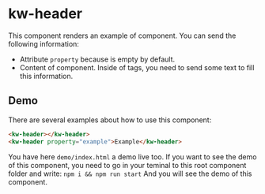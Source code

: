 # kw-header

This component renders an example of component.
You can send the following information:

- Attribute `property` because is empty by default.
- Content of component. Inside of tags, you need to send some text to fill this information.

## Demo

There are several examples about how to use this component:

```html
<kw-header></kw-header>
<kw-header property="example">Example</kw-header>
```

You have here `demo/index.html` a demo live too.
If you want to see the demo of this component, you need to go in your teminal to this root component folder and write: `npm i && npm run start`
And you will see the demo of this component.
